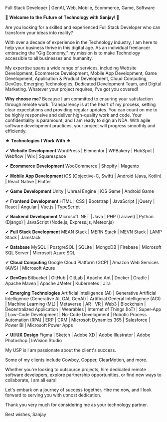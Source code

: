 Full Stack Developer | GenAI, Web, Mobile, Ecommerce, Game, Software

🚀 𝐖𝐞𝐥𝐜𝐨𝐦𝐞 𝐭𝐨 𝐭𝐡𝐞 𝐅𝐮𝐭𝐮𝐫𝐞 𝐨𝐟 𝐓𝐞𝐜𝐡𝐧𝐨𝐥𝐨𝐠𝐲 𝐰𝐢𝐭𝐡 𝐒𝐚𝐧𝐣𝐚𝐲! 🚀

Are you looking for a skilled and experienced Full Stack Developer who can transform your ideas into reality?

With over a decade of experience in the Technology industry, I am here to help your business thrive in this digital age. As an individual freelancer embracing the "Gig Economy," my mission is to make Technology accessible to all businesses and humanity.

My expertise spans a wide range of services, including Website Development, Ecommerce Development, Mobile App Development, Game Development, Application & Product Development, Cloud Computing, DevOps, Emerging Technologies, Dedicated Development Team, and Digital Marketing. Whatever your project requires, I've got you covered!

𝐖𝐡𝐲 𝐜𝐡𝐨𝐨𝐬𝐞 𝐦𝐞? Because I am committed to ensuring your satisfaction through remote work. Transparency is at the heart of my process, setting clear expectations and providing regular updates. You can count on me to be highly responsive and deliver high-quality work and code. Your confidentiality is paramount, and I am ready to sign an NDA. With agile software development practices, your project will progress smoothly and efficiently.

★ 𝐓𝐞𝐜𝐡𝐧𝐨𝐥𝐨𝐠𝐢𝐞𝐬 𝐈 𝐖𝐨𝐫𝐤 𝐖𝐢𝐭𝐡 ★

✔ 𝐖𝐞𝐛𝐬𝐢𝐭𝐞 𝐃𝐞𝐯𝐞𝐥𝐨𝐩𝐦𝐞𝐧𝐭
WordPress | Elementor | WPBakery | HubSpot | Webflow | Wix | Squarespace

✔ 𝐄𝐜𝐨𝐦𝐦𝐞𝐫𝐜𝐞 𝐃𝐞𝐯𝐞𝐥𝐨𝐩𝐦𝐞𝐧𝐭
WooCommerce | Shopify | Magento

✔ 𝐌𝐨𝐛𝐢𝐥𝐞 𝐀𝐩𝐩 𝐃𝐞𝐯𝐞𝐥𝐨𝐩𝐦𝐞𝐧𝐭
iOS (Objective-C, Swift) | Android (Java, Kotlin) | React Native | Flutter

✔ 𝐆𝐚𝐦𝐞 𝐃𝐞𝐯𝐞𝐥𝐨𝐩𝐦𝐞𝐧𝐭
Unity | Unreal Engine | iOS Game | Android Game

✔ 𝐅𝐫𝐨𝐧𝐭𝐞𝐧𝐝 𝐃𝐞𝐯𝐞𝐥𝐨𝐩𝐦𝐞𝐧𝐭
HTML | CSS | Bootstrap | JavaScript | jQuery | React | Angular | Vue.js | TypeScript

✔ 𝐁𝐚𝐜𝐤𝐞𝐧𝐝 𝐃𝐞𝐯𝐞𝐥𝐨𝐩𝐦𝐞𝐧𝐭
Microsoft .NET | Java | PHP (Laravel) | Python (Django) | JavaScript (Node.js, Express.js, Meteor.js)

✔ 𝐅𝐮𝐥𝐥 𝐒𝐭𝐚𝐜𝐤 𝐃𝐞𝐯𝐞𝐥𝐨𝐩𝐦𝐞𝐧𝐭
MEAN Stack | MERN Stack | MEVN Stack | LAMP Stack | Jamstack

✔ 𝐃𝐚𝐭𝐚𝐛𝐚𝐬𝐞
MySQL | PostgreSQL | SQLite | MongoDB | Firebase | Microsoft SQL Server | Microsoft Azure SQL

✔ 𝐂𝐥𝐨𝐮𝐝 𝐂𝐨𝐦𝐩𝐮𝐭𝐢𝐧𝐠
Google Cloud Platform (GCP) | Amazon Web Services (AWS) | Microsoft Azure

✔ 𝐃𝐞𝐯𝐎𝐩𝐬
Bitbucket | GitHub | GitLab | Apache Ant | Docker | Gradle | Apache Maven | Apache JMeter | Kubernetes | Jira

✔ 𝐄𝐦𝐞𝐫𝐠𝐢𝐧𝐠 𝐓𝐞𝐜𝐡𝐧𝐨𝐥𝐨𝐠𝐢𝐞𝐬
Artificial Intelligence (AI) | Generative Artificial Intelligence (Generative AI, GAI, GenAI) | Artificial General Intelligence (AGI) | Machine Learning (ML) | Metaverse | AR | VR | Web3 | Blockchain | Decentralized Application | Wearables | Internet of Things (IoT) | Super-App | Low-Code Development | No-Code Development | Robotic Process Automation (RPA) | ERP | CRM | Microsoft Dynamics 365 | Salesforce | Power BI | Microsoft Power Apps

✔ 𝐔𝐈/𝐔𝐗 𝐃𝐞𝐬𝐢𝐠𝐧
Figma | Sketch | Adobe XD | Adobe Illustrator | Adobe Photoshop | InVision Studio

My USP is I am passionate about the client's success.

Some of my clients include Cowboy, Copper, ClearMotion, and more.

Whether you're looking to outsource projects, hire dedicated remote software developers, explore partnership opportunities, or find new ways to collaborate, I am all ears!

Let's embark on a journey of success together. Hire me now, and I look forward to serving you with utmost dedication.

Thank you very much for considering me as your technology partner.

Best wishes,
Sanjay
